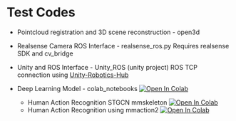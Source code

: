 # Test Codes
* Pointcloud registration and 3D scene reconstruction - open3d

* Realsense Camera ROS Interface - realsense_ros.py 
    Requires realsense SDK and cv_bridge

* Unity and ROS Interface - Unity_ROS (unity project)
    ROS TCP connection using [Unity-Robotics-Hub](https://github.com/Unity-Technologies/Unity-Robotics-Hub)

* Deep Learning Model - colab_notebooks [![Open In Colab](https://colab.research.google.com/assets/colab-badge.svg)](https://colab.research.google.com/github/taznux/CCAM_E-055/)
    - Human Action Recognition STGCN mmskeleton  [![Open In Colab](https://colab.research.google.com/assets/colab-badge.svg)](https://colab.research.google.com/github/taznux/CCAM_E-055/blob/main/test/colab_notebooks/Human_Action_Recognition_STGCN_mmskeleton.ipynb)
    - Human Action Recognition using mmaction2  [![Open In Colab](https://colab.research.google.com/assets/colab-badge.svg)](https://colab.research.google.com/github/taznux/CCAM_E-055/blob/main/test/colab_notebooks/Human_Action_Recognition_using_mmaction2.ipynb)
